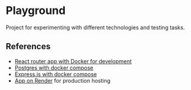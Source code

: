 
# Playground
Project for experimenting with different technologies and testing tasks.

## References
- [React router app with Docker for development](https://github.com/IDriuk/playground/tree/react_router_dev)
- [Postgres with docker compose](https://github.com/IDriuk/playground/tree/postgres_dev)
- [Express.js with docker compose](https://github.com/IDriuk/playground/tree/express_dev)
- [App on Render](https://playground-pb7l.onrender.com/) for production hosting
